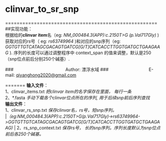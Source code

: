 # clinvar_to_sr_snp
=====================================================
##实现功能：  
  根据给的**clinvar item**名（eg: *NM_000484.3(APP):c.2150T>G (p.Val717Gly)* ) 获取对应的*rs*号（ eg: *rs63749964* )和对应的snp序列（eg: *GGTGTTGTCATAGCGACAGTGATCG[G/T]CATCACCTTGGTGATGCTGAAGAAG* ). 序列的长度可以通过调整程序中 context_span 的值来调整，默认是250（snp位点前后分别250个碱基）. 

###　　　　　　　　　　　　Author: 漂浮水域
###　　　　　　　　　 E-mail: qiyanghong2020@gmail.com

=======
  **输入文件**：  
  1、clinvar_items.txt *把clinvar item的名字保存在里面， 每行一条*  
  2、\*.fasta *手动下载各个clinvar位点所在的序列, 用于后续snp前后序列查找*  
  **输出文件**：  
  1、clinvar_rs_snp.txt *保存clinvar名，rs号，短snp序列。*  
    |*（eg:NM_000484.3(APP):c.2150T>G(p.Val717Gly)->rs63749964->GGTGTTGTCATAGCGACAGTGATCG[G/T]CATCACCTTGGTGATGCTGAAGAAG)*  |
  2、rs_snp_context.txt *保存rs号， 长的snp序列。序列长度默认为snp位点前后各250个碱基。*
